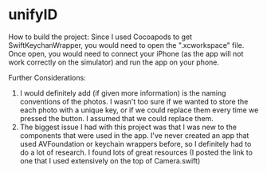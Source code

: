 # unifyID

How to build the project:
Since I used Cocoapods to get SwiftKeychanWrapper, you would need to open the ".xcworkspace" file. Once open, you would need to connect your iPhone (as the app will not work correctly on the simulator) and run the app on your phone. 

Further Considerations:
1. I would definitely add (if given more information) is the naming conventions of the photos. I wasn't too sure if we wanted to store the each photo with a unique key, or if we could replace them every time we pressed the button. I assumed that we could replace them.
2. The biggest issue I had with this project was that I was new to the components that were used in the app. I've never created an app that used AVFoundation or keychain wrappers before, so I definitely had to do a lot of research. I found lots of great resources (I posted the link to one that I used extensively on the top of Camera.swift)

